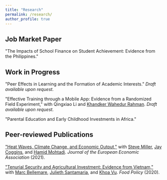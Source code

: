 ```yaml
---
title: "Research"
permalink: /research/
author_profile: true
---
```


## Job Market Paper
"The Impacts of School Finance on Student Achievement: Evidence from the Philippines."



## Work in Progress
"Peer Effects in Learning and the Formation of Academic Interests." *Draft available upon request.*

"Effective Training through a Mobile App: Evidence from a Randomized Field Experiment," with Qingxiao Li and [Khandker Wahedur Rahman](https://www.kwrahman.com/). *Draft available upon request.*

"Parental Education and Early Childhood Investments in Africa." 


## Peer-reviewed Publications
["Heat Waves, Climate Change, and Economic Output,"](https://doi.org/10.1093/jeea/jvab009) with [Steve Miller](http://stevejmiller.com/), [Jay Coggins](https://apec.umn.edu/people/jay-coggins), and [Hamid Mohtadi](https://sites.uwm.edu/mohtadi/). *Journal of the European Economic Association* (2021).

["Tenurial Security and Agricultural Investment: Evidence from Vietnam,"](https://doi.org/10.1016/j.foodpol.2020.101839) with [Marc Bellemare](http://marcfbellemare.com/wordpress/), [Julieth Santamaria](https://www.juliethsantamaria.com/), and [Khoa Vu](https://sites.google.com/view/khoavu-umn/home). *Food Policy* (2020).
